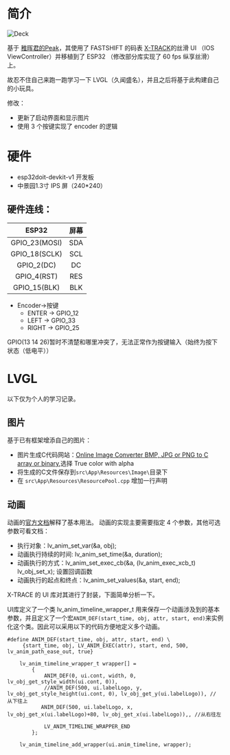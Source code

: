 # 简介
![Deck](https://www.dingmos.com/usr/uploads/2021/11/deck.png)

基于 [稚晖君的Peak](https://github.com/peng-zhihui/Peak)，其使用了 FASTSHIFT 的码表 [X-TRACK](https://github.com/FASTSHIFT/X-TRACK)的丝滑 UI （IOS ViewController）并移植到了 ESP32 （修改部分库实现了 60 fps 纵享丝滑）上。

故忍不住自己来跑一跑学习一下 LVGL（久闻盛名），并且之后将基于此构建自己的小玩具。

修改：
- 更新了启动界面和显示图片
- 使用 3 个按键实现了 encoder 的逻辑


# 硬件

- esp32doit-devkit-v1 开发板
- 中景园1.3寸 IPS 屏（240*240）
## 硬件连线：
|ESP32|屏幕|
|:-:|:-:|
|GPIO_23(MOSI)|SDA|
|GPIO_18(SCLK)|SCL|
|GPIO_2(DC)|DC|
|GPIO_4(RST)|RES|
|GPIO_15(BLK)|BLK|

- Encoder->按键
  - ENTER -> GPIO_12
  - LEFT  -> GPIO_33
  - RIGHT -> GPIO_25 

GPIO(13 14 26)暂时不清楚和哪里冲突了，无法正常作为按键输入（始终为按下状态（低电平））

# LVGL

以下仅为个人的学习记录。

## 图片

基于已有框架增添自己的图片：

- 图片生成C代码网站：[Online Image Converter BMP, JPG or PNG to C array or binary](https://lvgl.io/tools/imageconverter),选择 True color with alpha
- 将生成的C文件保存到`src\App\Resources\Image\`目录下
- 在 `src\App\Resources\ResourcePool.cpp` 增加一行声明

## 动画

动画的[官方文档](https://docs.lvgl.io/master/overview/animation.html?highlight=lv_anim#create-an-animation)解释了基本用法。
动画的实现主要需要指定 4 个参数，其他可选参数可看文档：
- 执行对象：lv_anim_set_var(&a, obj);
- 动画执行持续的时间: lv_anim_set_time(&a, duration);
- 动画执行的方式：lv_anim_set_exec_cb(&a, (lv_anim_exec_xcb_t) lv_obj_set_x); 设置回调函数
- 动画执行的起点和终点：lv_anim_set_values(&a, start, end);


X-TRACE 的 UI 库对其进行了封装，下面简单分析一下。

UI库定义了一个类 lv_anim_timeline_wrapper_t 用来保存一个动画涉及到的基本参数，并且定义了一个宏`ANIM_DEF(start_time, obj, attr, start, end)`来实例化这个类。因此可以采用以下的代码方便地定义多个动画。

```
#define ANIM_DEF(start_time, obj, attr, start, end) \
     {start_time, obj, LV_ANIM_EXEC(attr), start, end, 500, lv_anim_path_ease_out, true}

    lv_anim_timeline_wrapper_t wrapper[] =
        {
            ANIM_DEF(0, ui.cont, width, 0, lv_obj_get_style_width(ui.cont, 0)),
            //ANIM_DEF(500, ui.labelLogo, y, lv_obj_get_style_height(ui.cont, 0), lv_obj_get_y(ui.labelLogo)), // 从下往上
           ANIM_DEF(500, ui.labelLogo, x, lv_obj_get_x(ui.labelLogo)+80, lv_obj_get_x(ui.labelLogo)),, //从右往左
            
            LV_ANIM_TIMELINE_WRAPPER_END
        };

    lv_anim_timeline_add_wrapper(ui.anim_timeline, wrapper);
```
